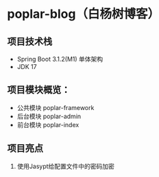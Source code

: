 # poplar-blog（白杨树博客）

## 项目技术栈

- Spring Boot 3.1.2(M1) 单体架构
- JDK 17

## 项目模块概览：

- 公共模块 poplar-framework
- 后台模块 poplar-admin
- 前台模块 poplar-index

## 项目亮点

1. 使用Jasypt给配置文件中的密码加密
